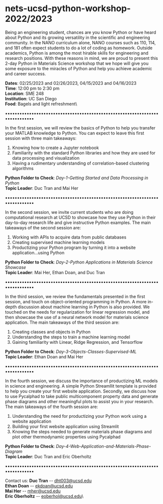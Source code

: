 # nets-ucsd-python-workshop-2022/2023

Being an engineering student, chances are you know Python or have heard about Python and its growing versatility in the scientific and engineering community. In the NANO curriculum alone, NANO courses such as 110, 114, and 181 often expect students to do a lot of coding as homework. Outside academics, Python is among the most hirable skills for engineering and research positions. With these reasons in mind, we are proud to present this 2-day Python in Materials Science workshop that we hope will give you some exposure to the miracles of Python and help you achieve academic and career success. 

**Dates**: 02/25/2023 and 02/26/2023, 04/15/2023 and 04/16/2023\
**Time**: 12:00 pm to 2:30 pm\
**Location**: SME 248\
**Institution**: UC San Diego\
**Food**: Bagels and light refreshment\

▪▪▪▪▪▪▪▪▪▪▪▪▪▪▪▪▪▪▪▪▪▪▪▪▪▪▪▪▪▪▪▪▪▪▪▪▪▪▪▪▪▪▪▪▪▪▪▪▪▪▪▪▪▪▪▪▪▪▪▪▪▪▪▪▪▪▪▪▪▪▪▪▪▪▪▪

In the first session, we will review the basics of Python to help you transfer your MATLAB knowledge to Python. You can expect to leave this first session with three main takeaways: 
<ol>
  <li>Knowing how to create a Jupyter notebook</li>
  <li>Familiarity with the standard Python libraries and how they are used for data processing and visualization</li>
  <li>Having a rudimentary understanding of correlation-based clustering algorithms</li>
</ol>

**Python Folder to Check**: *Day-1-Getting Started and Data Processing in Python*\
**Topic Leader**: Duc Tran and Mai Her

▪▪▪▪▪▪▪▪▪▪▪▪▪▪▪▪▪▪▪▪▪▪▪▪▪▪▪▪▪▪▪▪▪▪▪▪▪▪▪▪▪▪▪▪▪▪▪▪▪▪▪▪▪▪▪▪▪▪▪▪▪▪▪▪▪▪▪▪▪▪▪▪▪▪▪▪

In the second session, we invite current students who are doing computational research at UCSD to showcase how they use Python in their day-to-day research life and give instructive Python examples. The main takeaways of the second session are:
<ol>
  <li>Working with APIs to acquire data from public databases</li>
  <li>Creating supervised machine learning models</li>
  <li>Productizing your Python program by turning it into a website application...using Python</li>
</ol>

**Python Folder to Check**: *Day-2-Python Applications in Materials Science Showcase*\
**Topic Leader**: Mai Her, Ethan Doan, and Duc Tran

▪▪▪▪▪▪▪▪▪▪▪▪▪▪▪▪▪▪▪▪▪▪▪▪▪▪▪▪▪▪▪▪▪▪▪▪▪▪▪▪▪▪▪▪▪▪▪▪▪▪▪▪▪▪▪▪▪▪▪▪▪▪▪▪▪▪▪▪▪▪▪▪▪▪▪▪

In the third session, we review the fundamentals presented in the first session, and touch on object-oriented programming in Python. A more in-depth discussion about machine learning in Python is also provided. We touched on the needs for regularization for linear regression model, and then showcase the use of a neural network model for materials science application. The main takeaways of the third session are:
<ol>
  <li>Creating classes and objects in Python</li>
  <li>Understanding the steps to train a machine learning model</li>
  <li>Gaining familiarity with Linear, Ridge Regression, and Tensorflow</li>
</ol>

**Python Folder to Check**: *Day-3-Objects-Classes-Supervised-ML*\
**Topic Leader**: Ethan Doan and Mai Her

▪▪▪▪▪▪▪▪▪▪▪▪▪▪▪▪▪▪▪▪▪▪▪▪▪▪▪▪▪▪▪▪▪▪▪▪▪▪▪▪▪▪▪▪▪▪▪▪▪▪▪▪▪▪▪▪▪▪▪▪▪▪▪▪▪▪▪▪▪▪▪▪▪▪▪▪

In the fourth session, we discuss the importance of productizing ML models in science and engineering. A simple Python Streamllit template is provided to help you create your first website application. Secondly, we discuss how to use Pycalphad to take public multicomponent property data and generate phase diagrams and other meaningful plots to assist you in your research. The main takeaways of the fourth session are:

<ol>
  <li>Understanding the need for productizing your Python work using a website application</li>
  <li>Building your first website application using Streamlit</li>
  <li>Knowing the steps needed to generate materials phase diagrams and plot other thermodynamic properties using Pycalphad</li>
</ol>

**Python Folder to Check**: *Day-4-Web-Application-and-Materials-Phase-Diagram*\
**Topic Leader**: Duc Tran and Eric Oberholtz

▪▪▪▪▪▪▪▪▪▪▪▪▪▪▪▪▪▪▪▪▪▪▪▪▪▪▪▪▪▪▪▪▪▪▪▪▪▪▪▪▪▪▪▪▪▪▪▪▪▪▪▪▪▪▪▪▪▪▪▪▪▪▪▪▪▪▪▪▪▪▪▪▪▪▪▪

Contact us:
**Duc Tran** -- dht003@ucsd.edu\
**Ethan Doan** -- ekdoan@ucsd.edu\
**Mai Her** -- mher@ucsd.edu\
**Eric Oberholtz** -- eoberhol@ucsd.edu\

